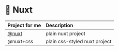 # 🤔 Nuxt

| Project for me    | Description                   |
| :---------------- | :---------------------------- |
| [@nuxt](./@nuxt/) | plain nuxt project            |
| @nuxt+css         | plain css-styled nuxt project |
